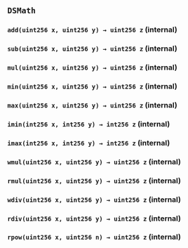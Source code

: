 ## `DSMath`






### `add(uint256 x, uint256 y) → uint256 z` (internal)





### `sub(uint256 x, uint256 y) → uint256 z` (internal)





### `mul(uint256 x, uint256 y) → uint256 z` (internal)





### `min(uint256 x, uint256 y) → uint256 z` (internal)





### `max(uint256 x, uint256 y) → uint256 z` (internal)





### `imin(int256 x, int256 y) → int256 z` (internal)





### `imax(int256 x, int256 y) → int256 z` (internal)





### `wmul(uint256 x, uint256 y) → uint256 z` (internal)





### `rmul(uint256 x, uint256 y) → uint256 z` (internal)





### `wdiv(uint256 x, uint256 y) → uint256 z` (internal)





### `rdiv(uint256 x, uint256 y) → uint256 z` (internal)





### `rpow(uint256 x, uint256 n) → uint256 z` (internal)






